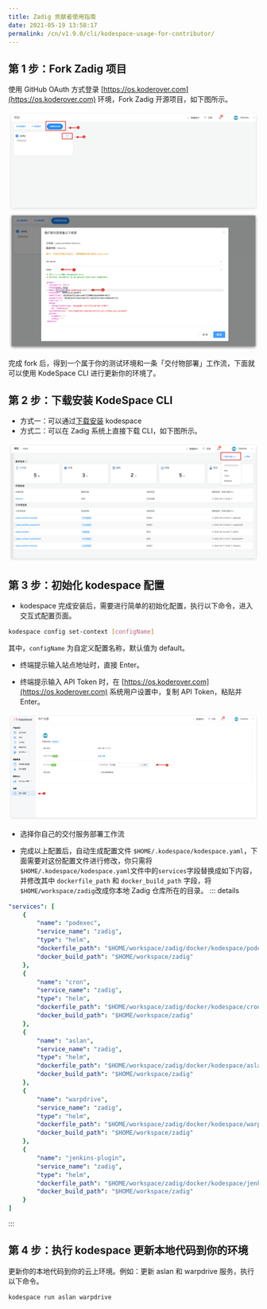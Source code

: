 ```yaml
---
title: Zadig 贡献者使用指南
date: 2021-05-19 13:58:17
permalink: /cn/v1.9.0/cli/kodespace-usage-for-contributor/
---
```


## 第 1 步：Fork Zadig 项目

使用 GitHub OAuth 方式登录 [https://os.koderover.com](https://os.koderover.com) 环境，Fork Zadig 开源项目，如下图所示。

![click-fork](./_images/click-fork.png)
![fork-zadig-vars](./_images/fork-zadig-vars.png)

完成 fork 后，得到一个属于你的测试环境和一条「交付物部署」工作流，下面就可以使用 KodeSpace CLI 进行更新你的环境了。

## 第 2 步：下载安装 KodeSpace CLI

- 方式一：可以通过[下载安装](/v1.9.0/cli/overview/#下载安装) kodespace
- 方式二：可以在 Zadig 系统上直接下载 CLI，如下图所示。

![download-cli](./_images/download-cli.png)

## 第 3 步：初始化 kodespace 配置

* kodespace 完成安装后，需要进行简单的初始化配置，执行以下命令，进入交互式配置页面。

```bash
kodespace config set-context [configName]
```
其中，`configName` 为自定义配置名称，默认值为 default。

* 终端提示输入站点地址时，直接 Enter。

* 终端提示输入 API Token 时，在 [https://os.koderover.com](https://os.koderover.com) 系统用户设置中，复制 API Token，粘贴并 Enter。

![token](./_images/os-api-token.png)

* 选择你自己的交付服务部署工作流

* 完成以上配置后，自动生成配置文件 `$HOME/.kodespace/kodespace.yaml`，下面需要对这份配置文件进行修改，你只需将`$HOME/.kodespace/kodespace.yaml`文件中的`services`字段替换成如下内容，并修改其中 `dockerfile_path` 和 `docker_build_path` 字段，将`$HOME/workspace/zadig`改成你本地 Zadig 仓库所在的目录。
::: details
``` yaml
"services": [
    {
        "name": "podexec",
        "service_name": "zadig",
        "type": "helm",
        "dockerfile_path": "$HOME/workspace/zadig/docker/kodespace/podexec.Dockerfile",
        "docker_build_path": "$HOME/workspace/zadig"
    },
    {
        "name": "cron",
        "service_name": "zadig",
        "type": "helm",
        "dockerfile_path": "$HOME/workspace/zadig/docker/kodespace/cron.Dockerfile",
        "docker_build_path": "$HOME/workspace/zadig"
    },
    {
        "name": "aslan",
        "service_name": "zadig",
        "type": "helm",
        "dockerfile_path": "$HOME/workspace/zadig/docker/kodespace/aslan.Dockerfile",
        "docker_build_path": "$HOME/workspace/zadig"
    },
    {
        "name": "warpdrive",
        "service_name": "zadig",
        "type": "helm",
        "dockerfile_path": "$HOME/workspace/zadig/docker/kodespace/warpdrive.Dockerfile",
        "docker_build_path": "$HOME/workspace/zadig"
    },
    {
        "name": "jenkins-plugin",
        "service_name": "zadig",
        "type": "helm",
        "dockerfile_path": "$HOME/workspace/zadig/docker/kodespace/jenkins-plugin.Dockerfile",
        "docker_build_path": "$HOME/workspace/zadig"
    }
]
```
:::
## 第 4 步：执行 kodespace 更新本地代码到你的环境

更新你的本地代码到你的云上环境。例如：更新 aslan 和 warpdrive 服务，执行以下命令。

``` bash
kodespace run aslan warpdrive

```
